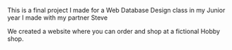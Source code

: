 This is a final project I made for a Web Database Design class in my Junior year I made with my partner Steve

We created a website where you can order and shop at a fictional Hobby shop.
